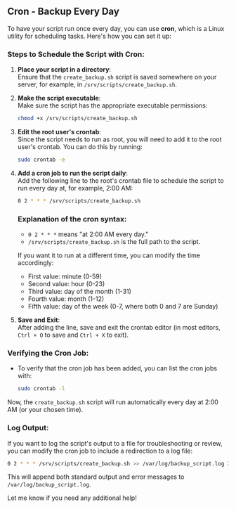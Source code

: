 ## Cron - Backup Every Day

To have your script run once every day, you can use **cron**, which is a Linux utility for scheduling tasks. Here's how you can set it up:

### Steps to Schedule the Script with Cron:

1. **Place your script in a directory**:  
   Ensure that the `create_backup.sh` script is saved somewhere on your server, for example, in `/srv/scripts/create_backup.sh`.

2. **Make the script executable**:  
   Make sure the script has the appropriate executable permissions:
   ```bash
   chmod +x /srv/scripts/create_backup.sh
   ```

3. **Edit the root user's crontab**:  
   Since the script needs to run as root, you will need to add it to the root user's crontab. You can do this by running:
   ```bash
   sudo crontab -e
   ```

4. **Add a cron job to run the script daily**:  
   Add the following line to the root's crontab file to schedule the script to run every day at, for example, 2:00 AM:

   ```bash
   0 2 * * * /srv/scripts/create_backup.sh
   ```

   ### Explanation of the cron syntax:
   - `0 2 * * *` means "at 2:00 AM every day."
   - `/srv/scripts/create_backup.sh` is the full path to the script.

   If you want it to run at a different time, you can modify the time accordingly:
   - First value: minute (0-59)
   - Second value: hour (0-23)
   - Third value: day of the month (1-31)
   - Fourth value: month (1-12)
   - Fifth value: day of the week (0-7, where both 0 and 7 are Sunday)

5. **Save and Exit**:  
   After adding the line, save and exit the crontab editor (in most editors, `Ctrl + O` to save and `Ctrl + X` to exit).

### Verifying the Cron Job:
- To verify that the cron job has been added, you can list the cron jobs with:
  ```bash
  sudo crontab -l
  ```

Now, the `create_backup.sh` script will run automatically every day at 2:00 AM (or your chosen time).

### Log Output:
If you want to log the script's output to a file for troubleshooting or review, you can modify the cron job to include a redirection to a log file:
```bash
0 2 * * * /srv/scripts/create_backup.sh >> /var/log/backup_script.log 2>&1
```

This will append both standard output and error messages to `/var/log/backup_script.log`.

Let me know if you need any additional help!